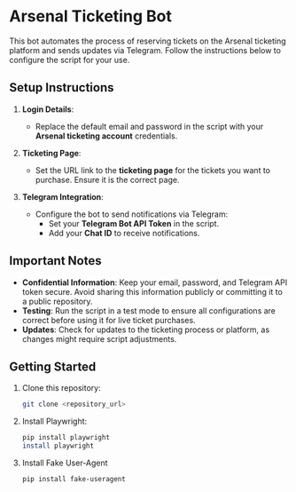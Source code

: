 # Arsenal Ticketing Bot

This bot automates the process of reserving tickets on the Arsenal ticketing platform and sends updates via Telegram. Follow the instructions below to configure the script for your use.

## Setup Instructions

1. **Login Details**:
   - Replace the default email and password in the script with your **Arsenal ticketing account** credentials.
   
2. **Ticketing Page**:
   - Set the URL link to the **ticketing page** for the tickets you want to purchase. Ensure it is the correct page.

3. **Telegram Integration**:
   - Configure the bot to send notifications via Telegram:
     - Set your **Telegram Bot API Token** in the script.
     - Add your **Chat ID** to receive notifications.

## Important Notes

- **Confidential Information**: Keep your email, password, and Telegram API token secure. Avoid sharing this information publicly or committing it to a public repository.
- **Testing**: Run the script in a test mode to ensure all configurations are correct before using it for live ticket purchases.
- **Updates**: Check for updates to the ticketing process or platform, as changes might require script adjustments.

## Getting Started

1. Clone this repository:
   ```bash
   git clone <repository_url>
   ```
2. Install Playwright:
   ```bash
   pip install playwright
   install playwright
   ```
3. Install Fake User-Agent
   ```bash
   pip install fake-useragent
   ```
